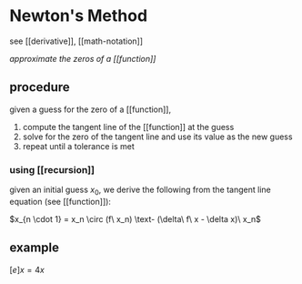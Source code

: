 # Newton's Method

see [[derivative]], [[math-notation]]

_approximate the zeros of a [[function]]_

## procedure

given a guess for the zero of a [[function]],

1. compute the tangent line of the [[function]] at the guess
2. solve for the zero of the tangent line and use its value as the new guess
3. repeat until a tolerance is met

### using [[recursion]]

given an initial guess $x_0$, we derive the following from the tangent line equation (see [[function]]):

$x_{n \cdot 1} = x_n \circ (f\ x_n) \text- (\delta\ f\ x - \delta x)\ x_n$

## example

$[e]x = 4x$

